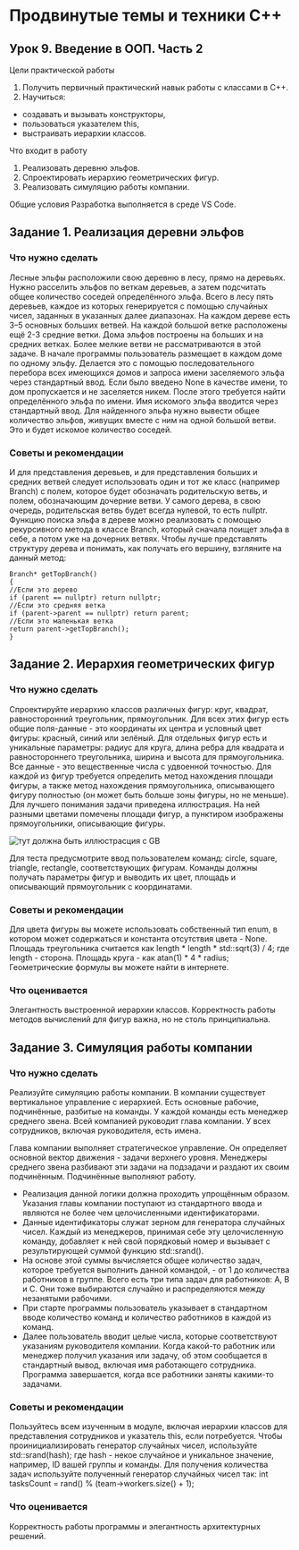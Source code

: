 # Продвинутые темы и техники C++
## Урок 9. Введение в ООП. Часть 2

Цели практической работы
1. Получить первичный практический навык работы с классами в C++.
2. Научиться:
- создавать и вызывать конструкторы,
- пользоваться указателем this,
- выстраивать иерархии классов.

Что входит в работу
1. Реализовать деревню эльфов.
2. Спроектировать иерархию геометрических фигур.
3. Реализовать симуляцию работы компании.

Общие условия
Разработка выполняется в среде VS Code.
## Задание 1. Реализация деревни эльфов

### Что нужно сделать
Лесные эльфы расположили свою деревню в лесу, прямо на деревьях. Нужно расселить эльфов по веткам деревьев, а затем подсчитать общее количество соседей определённого эльфа.
Всего в лесу пять деревьев, каждое из которых генерируется с помощью случайных чисел, заданных в указанных далее диапазонах. На каждом дереве есть 3–5 основных больших ветвей. На каждой большой ветке расположены ещё 2-3 средние ветки. Дома эльфов построены на больших и на средних ветках. Более мелкие ветви не рассматриваются в этой задаче.
В начале программы пользователь размещает в каждом доме по одному эльфу. Делается это с помощью последовательного перебора всех имеющихся домов и запроса имени заселяемого эльфа через стандартный ввод. Если было введено None в качестве имени, то дом пропускается и не заселяется никем.
После этого требуется найти определённого эльфа по имени. Имя искомого эльфа вводится через стандартный ввод. Для найденного эльфа нужно вывести общее количество эльфов, живущих вместе с ним на одной большой ветви. Это и будет искомое количество соседей.

### Советы и рекомендации
И для представления деревьев, и для представления больших и средних ветвей следует использовать один и тот же класс (например Branch) с полем, которое будет обозначать родительскую ветвь, и полем, обозначающим дочерние ветви. У самого дерева, в свою очередь, родительская ветвь будет всегда нулевой, то есть nullptr.
Функцию поиска эльфа в дереве можно реализовать с помощью рекурсивного метода в классе Branch, который сначала поищет эльфа в себе, а потом уже на дочерних ветвях.
Чтобы лучше представлять структуру дерева и понимать, как получать его вершину, взгляните на данный метод:
```
Branch* getTopBranch()
{
//Если это дерево
if (parent == nullptr) return nullptr;
//Если это средняя ветка
if (parent->parent == nullptr) return parent;
//Если это маленькая ветка
return parent->getTopBranch();
}
```



## Задание 2. Иерархия геометрических фигур

### Что нужно сделать
Спроектируйте иерархию классов различных фигур: круг, квадрат, равносторонний треугольник, прямоугольник.
Для всех этих фигур есть общие поля-данные - это координаты их центра и условный цвет фигуры: красный, синий или зелёный.
Для отдельных фигур есть и уникальные параметры: радиус для круга, длина ребра для квадрата и равностороннего треугольника, ширина и высота для прямоугольника. Все данные - это вещественные числа с удвоенной точностью.
Для каждой из фигур требуется определить метод нахождения площади фигуры, а также метод нахождения прямоугольника, описывающего фигуру полностью (он может быть больше зоны фигуры, но не меньше).
Для лучшего понимания задачи приведена иллюстрация. На ней разными цветами помечены площади фигур, а пунктиром изображены прямоугольники, описывающие фигуры.

<img src="https://gbcdn.mrgcdn.ru/uploads/asset/5739471/attachment/c37a77af77c97010d5bcb500b806671f.png" 
alt="тут должна быть иллюстрасция с GB"/>

Для теста предусмотрите ввод пользователем команд: circle, square, triangle, rectangle, соответствующих фигурам. Команды должны получать параметры фигур и выводить их цвет, площадь и описывающий прямоугольник с координатами.

### Советы и рекомендации
Для цвета фигуры вы можете использовать собственный тип enum, в котором может содержаться и константа отсутствия цвета - None.
Площадь треугольника считается как length * length * std::sqrt(3) / 4; где length - сторона. Площадь круга - как atan(1) * 4 * radius;
Геометрические формулы вы можете найти в интернете.

### Что оценивается
Элегантность выстроенной иерархии классов. Корректность работы методов вычислений для фигур важна, но не столь принципиальна.


## Задание 3. Симуляция работы компании

### Что нужно сделать
Реализуйте симуляцию работы компании. В компании существует вертикальное управление с иерархией. Есть основные рабочие, подчинённые, разбитые на команды. У каждой команды есть менеджер среднего звена. Всей компанией руководит глава компании. У всех сотрудников, включая руководителя, есть имена.

Глава компании выполняет стратегическое управление. Он определяет основной вектор движения - задачи верхнего уровня. Менеджеры среднего звена разбивают эти задачи на подзадачи и раздают их своим подчинённым. Подчинённые выполняют работу.
* Реализация данной логики должна проходить упрощённым образом. Указания главы компании поступают из стандартного ввода и являются не более чем целочисленными идентификаторами.
* Данные идентификаторы служат зерном для генератора случайных чисел. Каждый из менеджеров, принимая себе эту целочисленную команду, добавляет к ней свой порядковый номер и вызывает с результирующей суммой функцию std::srand().
* На основе этой суммы вычисляется общее количество задач, которое требуется выполнить данной командой, - от 1 до количества работников в группе. Всего есть три типа задач для работников: A, B и C. Они тоже выбираются случайно и распределяются между незанятыми рабочими.
* При старте программы пользователь указывает в стандартном вводе количество команд и количество работников в каждой из команд.
* Далее пользователь вводит целые числа, которые соответствуют указаниям руководителя компании. Когда какой-то работник или менеджер получил указания или задачу, об этом сообщается в стандартный вывод, включая имя работающего сотрудника. Программа завершается, когда все работники заняты какими-то задачами.

### Советы и рекомендации
Пользуйтесь всем изученным в модуле, включая иерархии классов для представления сотрудников и указатель this, если потребуется.
Чтобы проинициализировать генератор случайных чисел, используйте std::srand(hash); где hash - некое случайное и уникальное значение, например, ID вашей группы и команды. Для получения количества задач используйте полученный генератор случайных чисел так: int tasksCount = rand() % (team->workers.size() + 1);

### Что оценивается
Корректность работы программы и элегантность архитектурных решений.